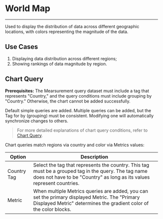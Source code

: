 # World Map
---

Used to display the distribution of data across different geographic locations, with colors representing the magnitude of the data.



## Use Cases

1. Displaying data distribution across different regions;
2. Showing rankings of data magnitude by region.

## Chart Query

**Prerequisites:** The Mearsurement query dataset must include a tag that represents "Country," and the query conditions must include grouping by "Country." Otherwise, the chart cannot be added successfully.

Default simple queries are added. Multiple queries can be added, but the Tag for by (grouping) must be consistent. Modifying one will automatically synchronize changes to others.

> For more detailed explanations of chart query conditions, refer to [Chart Query](chart-query.md).

Chart queries match regions via country and color via Metrics values:

| Option | Description |
| --- | --- |
| Country Tag | Select the tag that represents the country. This tag must be a grouped tag in the query. The tag name does not have to be "Country" as long as its values represent countries. |
| Metric | When multiple Metrics queries are added, you can set the primary displayed Metric. The "Primary Displayed Metric" determines the gradient color of the color blocks. |

<!--
## Chart Links

Links help you navigate from the current chart to target pages; internal and external links can be added; template variables can modify corresponding variable values in the link to pass data information, completing data linkage.

> For more related settings, refer to [Chart Links](chart-link.md).



## Common Configurations

| Option | Description |
| --- | --- |
| Title | Set a title for the chart. Once set, it will appear in the top-left corner of the chart and supports hiding. |
| Description | Add a description to the chart. After setting, an [i] prompt will appear after the chart title. If not set, it will not be displayed. |
| Color | Gradient intervals:<br/><li>Automatic: By default, the system divides the data into 5 intervals based on the maximum and minimum values, supporting custom maximum and minimum values;<br/><li>Custom: Supports customizing gradient color levels, i.e., setting the level of regional ranges on the map. The system defaults to dividing the selected Metric's max and min values into 5 gradient levels, supporting up to 10 levels, range customization, and display colors.<br/><br/>Gradient color scheme: The gradient color of the color blocks. After selecting a color, the system generates color blocks based on the selected color and the number of levels; includes 5 levels. |
| Legend | For more details, refer to [Legend Explanation](./timeseries-chart.md#legend). |
| Unit | **:material-numeric-1-box: Default unit display**:<br /><li>If the queried data is Metrics data and you have set units for Metrics in [Metric Management](../../metrics/dictionary.md), the system will display the data according to the set units;<br /><li>If no units are configured in **Metric Management**, it will display using thousand separators.<br />**:material-numeric-2-box: After configuring units**:<br />It prioritizes using your custom-configured units for display. For Metrics data, two options are supported:<br /><br />**Scientific Notation Explanation**<br /><u>Default rounding</u>: Units are ten thousand, million, etc., such as 10000 displayed as 1 ten thousand, 1000000 displayed as 1 million. Two decimal places are retained;<br /><u>Short scale</u>: Units are K, M, B. That is, thousand, million, billion, trillion, etc. For example, 1000 is 1 k, 10000 is 10 k, 1000000 is 1 million; two decimal places are retained.|
| Data Format | You can choose the number of decimal places and the thousand separator.<br /><li>The thousand separator is enabled by default. Disabling it will display the original value without any separators. For more details, refer to [Data Thousand Separator Format](../visual-chart/chart-query.md#thousand). |

## Advanced Configuration

| Option | Description |
| --- | --- |
| Lock Time | Fixes the time range for the current chart query data, unaffected by the global time component. After successful setup, the user-defined time appears in the top-right corner of the chart, such as [xx minutes], [xx hours], [xx days]. If the locked time interval is 30 minutes, then regardless of the time range view adjusted by the time component, only the most recent 30 minutes of data will be displayed. |
| Field Mapping | Works with object mapping features of view variables. By default, it is disabled. If object mapping is configured in view variables:<br /><li>Enabling field mapping displays the **grouped fields** and corresponding **mapped fields** in the chart, while unmapped grouped fields are not shown;<br /><li>Disabling field mapping shows the chart normally without displaying mapped fields.<br /> |
| Workspace Authorization | Authorized workspace list. After selection, the chart can query and display data from the authorized workspace. |
| Data Sampling | Applies only to workspaces using the Doris log data engine. When enabled, it samples data other than "Metrics," with a non-fixed sampling rate that dynamically adjusts based on data volume. |
| Time Offset | Non-time series data has at least a 1-minute delay after being stored. When selecting relative time queries, this may result in missing data from the last few minutes due to ingestion delays.<br />Enabling time offset shifts the actual query time range forward by 1 minute when querying relative time intervals to prevent empty data retrieval due to ingestion delays. For example, if it is currently 12:30 and you query the last 15 minutes of data, enabling time offset will actually query the time range from 12:14 to 12:29.<br />:warning: <br /><li>This setting applies only to relative time queries. If the query time range is an "absolute time range," time offset does not apply.<br /><li>For charts with time intervals, such as time series charts, time offset does not apply if the set time interval exceeds 1 minute. It only applies if the interval is <= 1 minute. For charts without time intervals, such as summary charts or bar charts, time offset remains effective. |
-->